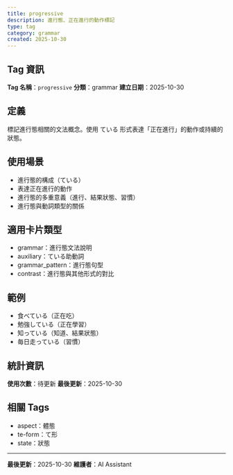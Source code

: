 ```yaml
---
title: progressive
description: 進行態、正在進行的動作標記
type: tag
category: grammar
created: 2025-10-30
---
```


## Tag 資訊

**Tag 名稱**：`progressive`
**分類**：grammar
**建立日期**：2025-10-30

## 定義

標記進行態相關的文法概念。使用 ている 形式表達「正在進行」的動作或持續的狀態。

## 使用場景

- 進行態的構成（ている）
- 表達正在進行的動作
- 進行態的多重意義（進行、結果狀態、習慣）
- 進行態與動詞類型的關係

## 適用卡片類型

- grammar：進行態文法說明
- auxiliary：ている助動詞
- grammar_pattern：進行態句型
- contrast：進行態與其他形式的對比

## 範例

- 食べている（正在吃）
- 勉強している（正在學習）
- 知っている（知道、結果狀態）
- 毎日走っている（習慣）

## 統計資訊

**使用次數**：待更新
**最後更新**：2025-10-30

## 相關 Tags

- aspect：體態
- te-form：て形
- state：狀態

---

**最後更新**：2025-10-30
**維護者**：AI Assistant
